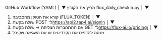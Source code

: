 GitHub Workflow (YAML)
      │
      ▼
מריץ את הקובץ flux_daily_checkin.py
      │
      ▼
1. קורא את הטוקן מהסביבה (FLUX_TOKEN)
      │
      ▼
2. שולח בקשת POST ל־https://api2.tap4.ai/signIn
      │
      ▼
3. אם ההתחברות הצליחה → שולח בקשת GET ל־https://flux-ai.io/pricing/
      │
      ▼
4. מנסה להדפיס את הקרדיטים או את השגיאה שקיבל
 
